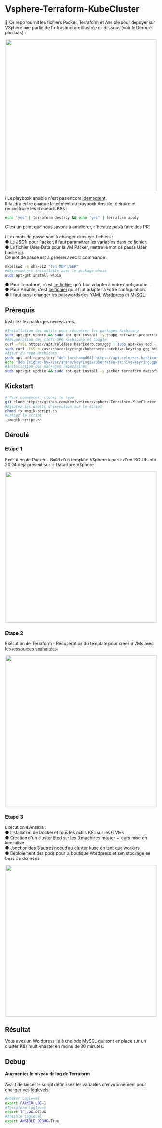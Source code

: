 # Vsphere-Terraform-KubeCluster
:key: Ce repo fournit les fichiers Packer, Terraform et Ansible pour dépoyer sur VSphere une partie de l'infrastructure illustrée ci-dessous (voir le Déroulé plus bas) : 

<p align="center">
  <img src="annexes/images/SchemaFinal.png?style=centerme"  width="500">
</p>

:information_source: Le playbook ansible n'est pas encore [Idempotent](https://docs.ansible.com/ansible/latest/reference_appendices/glossary.html).<br />
Il faudra entre chaque lancement du playbook Ansible, détruire et reconstruire les 6 noeuds K8s :
```bash
echo "yes" | terraform destroy && echo "yes" | terraform apply
```
C'est un point que nous savons à améliorer, n'hésitez pas à faire des PR !<br />

:information_source: Les mots de passe sont à changer dans ces fichiers :<br />
● Le JSON pour Packer, il faut paramétrer les variables dans [ce fichier](packer/Ubuntu2004-Packer.json).<br />
● Le fichier User-Data pour la VM Packer, mettre le mot de passe User hashé [ici](packer/http/user-data#L20).<br />
Ce mot de passe est à générer avec la commande :
```bash
mkpasswd -m sha-512 "Ton MDP USER"
#mkpasswd est installable avec le package whois
sudo apt-get install whois
```
● Pour Terraform, c'est [ce fichier](terraform/terraform.tfvars) qu'il faut adapter à votre configuration.<br />
● Pour Ansible, c'est [ce fichier](ansible/hosts) qu'il faut adapter à votre configuration.<br />
● Il faut aussi changer les passwords des YAML [Wordpress](ansible/roles/kube-apps/templates/wordpress.yaml#L68) et [MySQL](ansible/roles/kube-apps/templates/mysql.yaml#L66).<br />

## Prérequis
Installez les packages nécessaires.
```bash
#Installation des outils pour récupérer les packages Hashicorp
sudo apt-get update && sudo apt-get install -y gnupg software-properties-common curl apt-transport-https ca-certificates
#Récupération des cléfs GPG Hashicorp et Google
curl -fsSL https://apt.releases.hashicorp.com/gpg | sudo apt-key add -
sudo curl -fsSLo /usr/share/keyrings/kubernetes-archive-keyring.gpg https://packages.cloud.google.com/apt/doc/apt-key.gpg
#Ajout du repo Hashicorp
sudo apt-add-repository "deb [arch=amd64] https://apt.releases.hashicorp.com $(lsb_release -cs) main"
echo "deb [signed-by=/usr/share/keyrings/kubernetes-archive-keyring.gpg] https://apt.kubernetes.io/ kubernetes-xenial main" | sudo tee /etc/apt/sources.list.d/kubernetes.list
#Installation des packages nécessaires
sudo apt-get update && sudo apt-get install -y packer terraform mkisofs whois ansible sshpass kubectl
```

## Kickstart

```BASH
# Pour commencer, clonez le repo
git clone https://github.com/Kev1venteur/Vsphere-Terraform-KubeCluster.git && cd Vsphere-Terraform-KubeCluster
#Ajoutez les droits d'execution sur le script
chmod +x magik-script.sh 
#Lancez le script
./magik-script.sh
```

## Déroulé

### Etape 1
Exécution de Packer - Build d'un template VSphere à partir d'un ISO Ubuntu 20.04 déjà présent sur le Datastore VSphere.
<p align="center">
  <img src="annexes/images/Schemas1Packer.png?style=centerme" width="500">
</p>

### Etape 2
Exécution de Terraform - Récupération du template pour créer 6 VMs avec les [ressources souhaitées](terraform/terraform.tfvars#L11).
<p align="center">
  <img src="annexes/images/Schema2Terraform.png?style=centerme" width="500">
</p>

### Etape 3
Exécution d'Ansible :<br />
● Installation de Docker et tous les outils K8s sur les 6 VMs<br />
● Création d'un cluster Etcd sur les 3 machines master + leurs mise en keepalive<br />
● Jonction des 3 autres noeud au cluster kube en tant que workers<br />
● Déploiement des pods pour la boutique Wordpress et son stockage en base de données<br />
<p align="center">
  <img src="annexes/images/Schema3Ansible.png?style=centerme" width="500">
</p>

## Résultat

Vous avez un Wordpress lié à une bdd MySQL qui sont en place sur un cluster K8s multi-master en moins de 30 minutes.

## Debug

#### Augmentez le niveau de log de Terraform

Avant de lancer le script définissez les variables d'environnement pour changer vos loglevels.
```bash
#Packer Loglevel
export PACKER_LOG=1
#Terraform Loglevel
export TF_LOG=DEBUG
#Ansible Loglevel
export ANSIBLE_DEBUG=True
```
